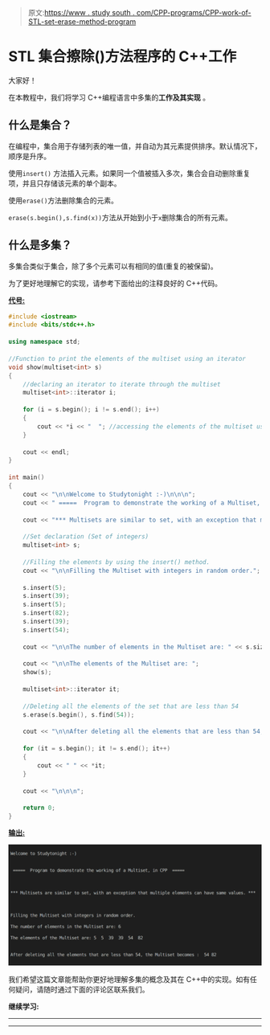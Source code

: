 > 原文:[https://www . study south . com/CPP-programs/CPP-work-of-STL-set-erase-method-program](https://www.studytonight.com/cpp-programs/cpp-working-of-stl-set-erase-method-program)

# STL 集合擦除()方法程序的 C++工作

大家好！

在本教程中，我们将学习 C++编程语言中多集的**工作及其实现** 。

## 什么是集合？

在编程中，集合用于存储列表的唯一值，并自动为其元素提供排序。默认情况下，顺序是升序。

使用`insert()` 方法插入元素。如果同一个值被插入多次，集合会自动删除重复项，并且只存储该元素的单个副本。

使用`erase()`方法删除集合的元素。

`erase(s.begin(),s.find(x))`方法从开始到小于`x`删除集合的所有元素。

## 什么是多集？

多集合类似于集合，除了多个元素可以有相同的值(重复的被保留)。

为了更好地理解它的实现，请参考下面给出的注释良好的 C++代码。

<u>**代号:**</u>

```cpp
#include <iostream>
#include <bits/stdc++.h>

using namespace std;

//Function to print the elements of the multiset using an iterator
void show(multiset<int> s)
{
    //declaring an iterator to iterate through the multiset
    multiset<int>::iterator i;

    for (i = s.begin(); i != s.end(); i++)
    {
        cout << *i << "  "; //accessing the elements of the multiset using * as i stores the address to each element
    }

    cout << endl;
}

int main()
{
    cout << "\n\nWelcome to Studytonight :-)\n\n\n";
    cout << " =====  Program to demonstrate the working of a Multiset, in CPP  ===== \n\n\n\n";

    cout << "*** Multisets are similar to set, with an exception that multiple elements can have same values. *** \n\n";

    //Set declaration (Set of integers)
    multiset<int> s;

    //Filling the elements by using the insert() method.
    cout << "\n\nFilling the Multiset with integers in random order."; //Multiset automatically stores them in order

    s.insert(5);
    s.insert(39);
    s.insert(5);
    s.insert(82);
    s.insert(39);
    s.insert(54);

    cout << "\n\nThe number of elements in the Multiset are: " << s.size();

    cout << "\n\nThe elements of the Multiset are: ";
    show(s);

    multiset<int>::iterator it;

    //Deleting all the elements of the set that are less than 54
    s.erase(s.begin(), s.find(54));

    cout << "\n\nAfter deleting all the elements that are less than 54, the Multiset becomes : ";

    for (it = s.begin(); it != s.end(); it++)
    {
        cout << " " << *it;
    }

    cout << "\n\n\n";

    return 0;
} 
```

<u>**输出:**</u>

![C++ multiset](img/2f447f155f9332aade7d55af3a89cbe6.png)

我们希望这篇文章能帮助你更好地理解多集的概念及其在 C++中的实现。如有任何疑问，请随时通过下面的评论区联系我们。

**继续学习:**

* * *

* * *